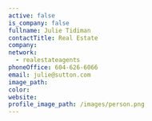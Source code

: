 ```yaml
---
active: false
is_company: false
fullname: Julie Tidiman
contactTitle: Real Estate
company:
network:
  - realestateagents
phoneOffice: 604-626-6066
email: julie@sutton.com
image_path:
color:
website:
profile_image_path: /images/person.png
---
```

